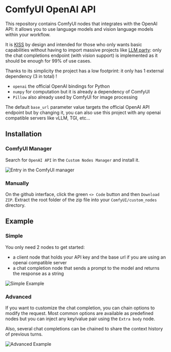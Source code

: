 # ComfyUI OpenAI API

This repository contains ComfyUI nodes that integrates with the OpenAI API: it allows you to use language models and vision language models within your workflow.

It is [KISS](https://en.wikipedia.org/wiki/KISS_principle) by design and intended for those who only wants basic capabilities without having to import massive projects like [LLM party](https://github.com/heshengtao/comfyui_LLM_party): only the chat completions endpoint (with vision support) is implemented as it should be enough for 99% of use cases.

Thanks to its simplicity the project has a low footprint: it only has 1 external dependency (3 in total) !

- `openai` the official OpenAI bindings for Python
- `numpy` for computation but it is already a dependency of ComfyUI
- `Pillow` also already used by ComfyUI for image processing

The default `base_url` parameter value targets the official OpenAI API endpoint but by changing it, you can also use this project with any openai compatible servers like vLLM, TGI, etc...

## Installation

### ComfyUI Manager

Search for `OpenAI API` in the `Custom Nodes Manager` and install it.

![Entry in the ComfyUI manager](res/comfymanager.png)

### Manually

On the github interface, click the green `<> Code` button and then `Download ZIP`. Extract the root folder of the zip file into your `ComfyUI/custom_nodes` directory.

## Example

### Simple

You only need 2 nodes to get started:

- a client node that holds your API key and the base url if you are using an openai compatible server
- a chat completion node that sends a prompt to the model and returns the response as a string

![Simple Example](res/vl.png)

### Advanced

If you want to customize the chat completion, you can chain options to modify the request. Most common options are available as predefined nodes but you can inject any key/value pair using the `Extra body` node.

Also, several chat completions can be chained to share the context history of previous turns.

![Advanced Example](res/advanced.png)
